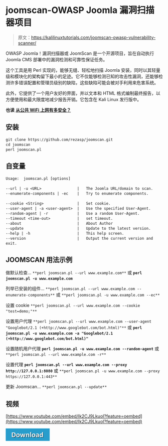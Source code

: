 # joomscan-OWASP Joomla 漏洞扫描器项目

> 原文：<https://kalilinuxtutorials.com/joomscan-owasp-vulnerability-scanner/>

OWASP Joomla！漏洞扫描器或 JoomScan 是一个开源项目，旨在自动执行 Joomla CMS 部署中的漏洞检测和可靠性保证任务。

这个工具是用 Perl 实现的，能够无缝、轻松地扫描 Joomla 安装，同时以其轻量级和模块化的架构留下最小的足迹。它不仅能够检测已知的攻击性漏洞，还能够检测许多错误配置和管理员级别的缺陷，这些缺陷可能会被对手利用来危害系统。

此外，它提供了一个用户友好的界面，并以文本和 HTML 格式编制最终报告，以方便使用和最大限度地减少报告开销。它包含在 Kali Linux 发行版中。

**也读** [**从公共 WiFi 上网有多安全？**](https://kalilinuxtutorials.com/how-to-use-public-wifi/)

## **安装**

```
git clone https://github.com/rezasp/joomscan.git
cd joomscan
perl joomscan.pl
```

## **自变量**

```
Usage:	joomscan.pl [options]

--url | -u <URL>                |   The Joomla URL/domain to scan.
--enumerate-components | -ec    |   Try to enumerate components.

--cookie <String>               |   Set cookie.
--user-agent | -a <user-agent>  |   Use the specified User-Agent.
--random-agent | -r             |   Use a random User-Agent.
--timeout <time-out>            |   set timeout.
--about                         |   About Author
--update                        |   Update to the latest version.
--help | -h                     |   This help screen.
--version                       |   Output the current version and exit.
```

## **JOOMSCAN 用法示例**

做默认检查…
`**perl joomscan.pl --url www.example.com**`
或
**`perl joomscan.pl -u www.example.com`**

列举已安装的组件…
`**perl joomscan.pl --url www.example.com --enumerate-components**`
或
`**perl joomscan.pl -u www.example.com --ec**`

设置 cookie
`**perl joomscan.pl --url www.example.com --cookie "test=demo;"**`

设置用户代理
`**perl joomscan.pl --url www.example.com --user-agent "Googlebot/2.1 (+http://www.googlebot.com/bot.html)"**`
或
**`perl joomscan.pl -u www.example.com -a "Googlebot/2.1 (+http://www.googlebot.com/bot.html)"`**

设置随机用户代理
**`perl joomscan.pl -u www.example.com --random-agent`**
或
`**perl joomscan.pl --url www.example.com -r**`

设置代理
**`perl joomscan.pl --url www.example.com --proxy http://127.0.0.1:8080`**
或
`**perl joomscan.pl -u www.example.com --proxy https://127.0.0.1:443**`

更新 Joomscan…
`**perl joomscan.pl --update**`

## **视频**

[https://www.youtube.com/embed/Ik2CJ9LkuoI?feature=oembed](https://www.youtube.com/embed/Ik2CJ9LkuoI?feature=oembed)

[![](img/d861a9096555aeb1980fc054015933d7.png)](https://github.com/rezasp/joomscan)